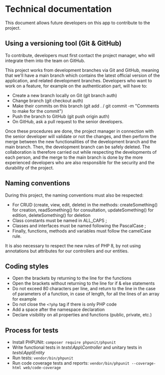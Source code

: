 # Technical documentation

This document allows future developers on this app to contribute to the project.  

## Using a versioning tool (Git & GitHub)

To contribute, developers must first contact the project manager, who will integrate them into the team on GitHub. 

This project works from development branches via Git and GitHub, meaning that we'll have a main branch which contains the latest official version of the application, and related development branches. Developers who want to work on a feature, for example on the authentication part, will have to:

* Create a new branch locally on Git (git branch auth)
* Change branch (git checkout auth)
* Make their commits on this branch (git add . / git commit -m "Comments to make for the commit")
* Push the branch to GitHub (git push origin auth)
* On GitHub, ask a pull request to the senior developers.

Once these procedures are done, the project manager in connection with the senior developer will validate or not the changes, and then perform the merge between the new functionalities of the development branch and the main branch. Then, the development branch can be safely deleted. The collaboration is therefore carried out while respecting the developments of each person, and the merge to the main branch is done by the more experienced developers who are also responsible for the security and the durability of the project. 

## Naming conventions

During this project, the naming conventions must also be respected:
 
* For CRUD (create, view, edit, delete) in the methods: createSomething() for creation, readSomething() for consultation, updateSomething() for edition, deleteSomething() for deletion
* Class constants must be named in ALL_CAPS ;
* Classes and interfaces must be named following the PascalCase ;
* Finally, functions, methods and variables must follow the camelCase rule. 

It is also necessary to respect the new rules of PHP 8, by not using annotations but attributes for our controllers and our entities.

## Coding styles
* Open the brackets by returning to the line for the functions
* Open the brackets without returning to the line for if & else statements
* Do not exceed 80 characters per line, and return to the line in the case of parameters of a function, in case of length, for all the lines of an array for example
* Do not close the `<?php` tag if there is only PHP code
* Add a space after the namespace declaration
* Declare visibility on all properties and functions (public, private, etc.)

## Process for tests
* Install PHPUNit: `composer require phpunit/phpunit`
* Write functional tests in *tests\App\Controller* and unitary tests in *tests\App\Entity*
* Run tests: `vendor/bin/phpunit`
* Run code coverage tests and reports: `vendor/bin/phpunit --coverage-html web/code-coverage`
